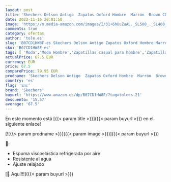 ```yaml
---
layout: post
title: 'Skechers Delson Antigo  Zapatos Oxford Hombre  Marrón  Brown CDB   40 EU'
date: 2022-11-16 20:01:50
image: 'https://m.media-amazon.com/images/I/31+6hUuZuAL._SL500_._SL400_.jpg'
comments: true
category: ofertas
author: 'tole.es'
slug: 'B07CD1HW8F-es Skechers Delson Antigo Zapatos Oxford Hombre Marrón Brown...'
sku: 'B07CD1HW8F-es'
tags: [ 'Moda','Moda Hombre','Zapatillas casual para hombre','Zapatillas y calzado deportivo para hombre','Zapatos para hombre','skechers','zapatos','🇪🇸', ]
actualPrice: 67.5 EUR
currency: EUR
price: 67.5
comparePrice: 79.95 EUR
prodname: 'Skechers Delson Antigo  Zapatos Oxford Hombre  Marrón  Brown CDB   40 EU'
country: 'es'
flag: '🇪🇸'
brand: 'Skechers'
buyurl: 'https://www.amazon.es/dp/B07CD1HW8F/?tag=tolees-21'
descuento: '15.57'
average: '67.5'
---
```


En este momento está [{{< param title >}}]({{< param buyurl >}}) en el siguiente enlace!

[![{{< param prodname >}}]({{< param image >}})]({{< param buyurl >}})

🔎:

- Espuma viscoelástica refrigerada por aire
- Resistente al agua
- Ajuste relajado

[🛒 Aquí!!!]({{< param buyurl >}})
